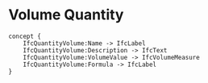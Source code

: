 Volume Quantity
===============



```
concept {
    IfcQuantityVolume:Name -> IfcLabel
    IfcQuantityVolume:Description -> IfcText
    IfcQuantityVolume:VolumeValue -> IfcVolumeMeasure
    IfcQuantityVolume:Formula -> IfcLabel
}
```
